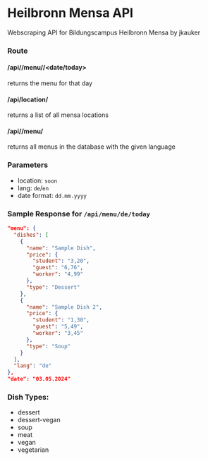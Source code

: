 # Heilbronn Mensa API
Webscraping API for Bildungscampus Heilbronn Mensa by jkauker

### Route
#### /api/<location>/menu/<lang>/<date/today>
returns the menu for that day
#### /api/location/
returns a list of all mensa locations
#### /api/<location>/menu/<lang>
returns all menus in the database with the given language

### Parameters
- location: `soon`
- lang: `de`/`en`
- date format: `dd.mm.yyyy`

### Sample Response for `/api/menu/de/today`
```json
"menu": {
  "dishes": [
    {
      "name": "Sample Dish",
      "price": {
        "student": "3,20",
        "guest": "6,76",
        "worker": "4,99"
      },
      "type": "Dessert"
    },
    {
      "name": "Sample Dish 2",
      "price": {
        "student": "1,30",
        "guest": "5,49",
        "worker": "3,45"
      },
      "type": "Soup"
    }
  ],
  "lang": "de"
},
"date": "03.05.2024"
```

### Dish Types:
- dessert
- dessert-vegan
- soup
- meat
- vegan
- vegetarian

